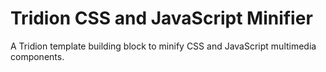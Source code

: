 # Tridion CSS and JavaScript Minifier

A Tridion template building block to minify CSS and JavaScript multimedia components.
